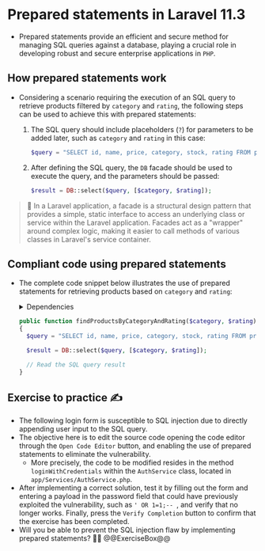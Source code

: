# Prepared statements in Laravel 11.3

* Prepared statements provide an efficient and secure method for managing SQL queries against a database, playing a crucial role in developing robust and secure enterprise applications in `PHP`.

## How prepared statements work

* Considering a scenario requiring the execution of an SQL query to retrieve products filtered by `category` and `rating`, the following steps can be used to achieve this with prepared statements:
  1. The SQL query should include placeholders (`?`) for parameters to be added later,  such as `category` and `rating` in this case:

      ```php
      $query = "SELECT id, name, price, category, stock, rating FROM products WHERE category = ? AND rating >= ?";
      ```

  1. After defining the SQL query, the `DB` facade should be used to execute the query, and the parameters should be passed:

      ```php
      $result = DB::select($query, [$category, $rating]);
      ```

> :older_man: In a Laravel application, a facade is a structural design pattern that provides a simple, static interface to access an underlying class or service within the Laravel application. Facades act as a "wrapper" around complex logic, making it easier to call methods of various classes in Laravel's service container.

## Compliant code using prepared statements

* The complete code snippet below illustrates the use of prepared statements for retrieving products based on `category` and `rating`:

  <details>
    <summary>Dependencies</summary>

    ```php
    use Illuminate\Support\Facades\DB;
    ```
  
  </details>

  ```php
  public function findProductsByCategoryAndRating($category, $rating)
  {
    $query = "SELECT id, name, price, category, stock, rating FROM products WHERE category = ? AND rating >= ?";

    $result = DB::select($query, [$category, $rating]);

    // Read the SQL query result
  }
  ```

## Exercise to practice :writing_hand:

* The following login form is susceptible to SQL injection due to directly appending user input to the SQL query.
* The objective here is to edit the source code opening the code editor through the `Open Code Editor` button, and enabling the use of prepared statements to eliminate the vulnerability.
  * More precisely, the code to be modified resides in the method `loginWithCredentials` within the `AuthService` class, located in `app/Services/AuthService.php`.
* After implementing a correct solution, test it by filling out the form and entering a payload in the password field that could have previously exploited the vulnerability, such as `' OR 1=1;-- `, and verify that no longer works. Finally, press the `Verify Completion` button to confirm that the exercise has been completed.
* Will you be able to prevent the SQL injection flaw by implementing prepared statements? :slightly_smiling_face::muscle:
  @@ExerciseBox@@
